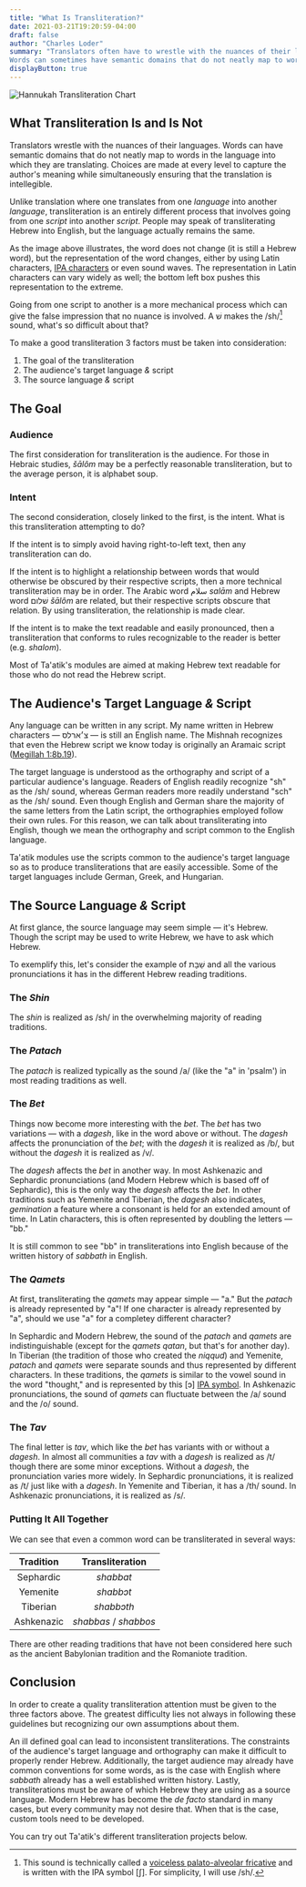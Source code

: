 ```yaml
---
title: "What Is Transliteration?"
date: 2021-03-21T19:20:59-04:00
draft: false
author: "Charles Loder"
summary: "Translators often have to wrestle with the nuances of their languages.
Words can sometimes have semantic domains that do not neatly map to words in the language into which they're translating. Unlike translation where one translates from one _language_ into another _language_, transliteration involves going from one _script_ into another _script_; the language remains the same."
displayButton: true
---
```


![Hannukah Transliteration Chart](/img/hannukah-transliteration-chart-50-percent.jpg)

## What Transliteration Is and Is Not

Translators wrestle with the nuances of their languages.
Words can have semantic domains that do not neatly map to words in the language into which they are translating.
Choices are made at every level to capture the author's meaning while simultaneously ensuring that the translation is intellegible.

Unlike translation where one translates from one _language_ into another _language_, transliteration is an entirely different process that involves going from one _script_ into another _script_. People may speak of transliterating Hebrew into English, but the language actually remains the same.

As the image above illustrates, the word does not change (it is still a Hebrew word), but the representation of the word changes, either by using Latin characters, [IPA characters](https://en.wikipedia.org/wiki/International_Phonetic_Alphabet) or even sound waves.
The representation in Latin characters can vary widely as well; the bottom left box pushes this representation to the extreme.

Going from one script to another is a more mechanical process which can give the false impression that no nuance is involved.
A שׁ makes the /sh/[^1] sound, what's so difficult about that?

[^1]: This sound is technically called a [voiceless palato-alveolar fricative](https://en.wikipedia.org/wiki/Voiceless_postalveolar_fricative#Voiceless_palato-alveolar_fricative) and is written with the IPA symbol [ʃ]. For simplicity, I will use /sh/.

To make a good transliteration 3 factors must be taken into consideration:

1. The goal of the transliteration
2. The audience's target language _&_ script
3. The source language _&_ script

## The Goal

### Audience

The first consideration for transliteration is the audience.
For those in Hebraic studies, _šālôm_ may be a perfectly reasonable transliteration, but to the average person, it is alphabet soup.

### Intent

The second consideration, closely linked to the first, is the intent.
What is this transliteration attempting to do?

If the intent is to simply avoid having right-to-left text, then any transliteration can do.

If the intent is to highlight a relationship between words that would otherwise be obscured by their respective scripts, then a more technical transliteration may be in order. The Arabic word سلام _salām_ and Hebrew word שׁלום _šālôm_ are related, but their respective scripts obscure that relation. By using transliteration, the relationship is made clear.

If the intent is to make the text readable and easily pronounced, then a transliteration that conforms to rules recognizable to the reader is better (e.g. _shalom_).

Most of Ta'atik's modules are aimed at making Hebrew text readable for those who do not read the Hebrew script.

## The Audience's Target Language _&_ Script

Any language can be written in any script.
My name written in Hebrew characters — צ׳ארלס — is still an English name.
The Mishnah recognizes that even the Hebrew script we know today is originally an Aramaic script ([Megillah 1:8b.19](https://www.sefaria.org/Megillah.8b.19?lang=bi)).

The target language is understood as the orthography and script of a particular audience's language.
Readers of English readily recognize "sh" as the /sh/ sound, whereas German readers more readily understand "sch" as the /sh/ sound.
Even though English and German share the majority of the same letters from the Latin script, the orthographies employed follow their own rules. For this reason, we can talk about transliterating into English, though we mean the orthography and script common to the English language.

Ta'atik modules use the scripts common to the audience's target language so as to produce transliterations that are easily accessible. Some of the target languages include German, Greek, and Hungarian.

## The Source Language _&_ Script

At first glance, the source language may seem simple — it's Hebrew.
Though the script may be used to write Hebrew, we have to ask which Hebrew.

To exemplify this, let's consider the example of שַׁבָּת and all the various pronunciations it has in the different Hebrew reading traditions.

### The _Shin_

The _shin_ is realized as /sh/ in the overwhelming majority of reading traditions.

### The _Patach_

The _patach_ is realized typically as the sound /a/ (like the "a" in 'psalm') in most reading traditions as well.

### The _Bet_

Things now become more interesting with the _bet_.
The _bet_ has two variations — with a _dagesh_, like in the word above or without.
The _dagesh_ affects the pronunciation of the _bet_; with the _dagesh_ it is realized as /b/, but without the _dagesh_ it is realized as /v/.

The _dagesh_ affects the _bet_ in another way. In most Ashkenazic and Sephardic pronunciations (and Modern Hebrew which is based off of Sephardic), this is the only way the _dagesh_ affects the _bet_.
In other traditions such as Yemenite and Tiberian, the _dagesh_ also indicates, _gemination_ a feature where a consonant is held for an extended amount of time.
In Latin characters, this is often represented by doubling the letters — "bb."

It is still common to see "bb" in transliterations into English because of the written history of _sabbath_ in English.

### The _Qamets_

At first, transliterating the _qamets_ may appear simple — "a."
But the _patach_ is already represented by "a"!
If one character is already represented by "a", should we use "a" for a completey different character?

In Sephardic and Modern Hebrew, the sound of the _patach_ and _qamets_ are indistinguishable (except for the _qamets qatan_, but that's for another day).
In Tiberian (the tradition of those who created the _niqqud_) and Yemenite, _patach_ and _qamets_ were separate sounds and thus represented by different characters. In these traditions, the _qamets_ is similar to the vowel sound in the word "thought," and is represented by this [ɔ] [IPA symbol](https://en.wikipedia.org/wiki/Open-mid_back_rounded_vowel).
In Ashkenazic pronunciations, the sound of _qamets_ can fluctuate between the /a/ sound and the /o/ sound.

### The _Tav_

The final letter is _tav_, which like the _bet_ has variants with or without a _dagesh_.
In almost all communities a _tav_ with a _dagesh_ is realized as /t/ though there are some minor exceptions.
Without a _dagesh_, the pronunciation varies more widely.
In Sephardic pronunciations, it is realized as /t/ just like with a _dagesh_.
In Yemenite and Tiberian, it has a /th/ sound.
In Ashkenazic pronunciations, it is realized as /s/.

### Putting It All Together

We can see that even a common word can be transliterated in several ways:

| Tradition  |    Transliteration    |
| :--------: | :-------------------: |
| Sephardic  |       _shabbat_       |
|  Yemenite  |       _shabbɔt_       |
|  Tiberian  |      _shabbɔth_       |
| Ashkenazic | _shabbas_ / _shabbos_ |

There are other reading traditions that have not been considered here such as the ancient Babylonian tradition and the Romaniote tradition.

## Conclusion

In order to create a quality transliteration attention must be given to the three factors above.
The greatest difficulty lies not always in following these guidelines but recognizing our own assumptions about them.

An ill defined goal can lead to inconsistent transliterations.
The constraints of the audience's target language and orthography can make it difficult to properly render Hebrew.
Additionally, the target audience may already have common conventions for some words, as is the case with English where _sabbath_ already has a well established written history.
Lastly, transliterations must be aware of which Hebrew they are using as a source language.
Modern Hebrew has become the _de facto_ standard in many cases, but every community may not desire that.
When that is the case, custom tools need to be developed.

You can try out Ta'atik's different transliteration projects below.
